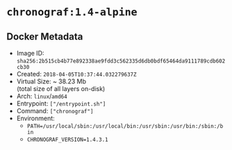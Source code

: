 # `chronograf:1.4-alpine`

## Docker Metadata

- Image ID: `sha256:2b515cb4b77e892338ae9fdd3c562335d6db0bdf65464da9111789cdb602cb30`
- Created: `2018-04-05T10:37:44.032279637Z`
- Virtual Size: ~ 38.23 Mb  
  (total size of all layers on-disk)
- Arch: `linux`/`amd64`
- Entrypoint: `["/entrypoint.sh"]`
- Command: `["chronograf"]`
- Environment:
  - `PATH=/usr/local/sbin:/usr/local/bin:/usr/sbin:/usr/bin:/sbin:/bin`
  - `CHRONOGRAF_VERSION=1.4.3.1`
